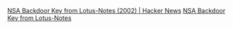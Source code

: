 
[NSA Backdoor Key from Lotus-Notes (2002) | Hacker News](https://news.ycombinator.com/item?id=37554504)
[NSA Backdoor Key from Lotus-Notes](http://www.cypherspace.org/adam/hacks/lotus-nsa-key.html)
